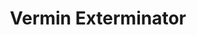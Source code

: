 ---
layout: game
title: Vermin Exterminator
category: Action Game, Simulation Game
iframe: https://itch.io/embed/822005
img: vermin-exterminator.png
lang: fr
ref: vermin-exterminator
contentfile: fr/vermin-exterminator-content.md
carousel:
- vermin-exterminator/screen1.png
- vermin-exterminator/screen2.png
- vermin-exterminator/screen3.png
- vermin-exterminator/screen4.png
- vermin-exterminator/screen5.png
- vermin-exterminator/screen6.png
- vermin-exterminator/screen7.png
- vermin-exterminator/gif1.gif
- vermin-exterminator/gif2.gif
- vermin-exterminator/gif8.gif
- vermin-exterminator/gif9.gif
- vermin-exterminator/gif3.gif
- vermin-exterminator/gif7.gif
- vermin-exterminator/gif11.gif
- vermin-exterminator/gif6.gif
- vermin-exterminator/gif10.gif
- vermin-exterminator/gif4.gif
- vermin-exterminator/gif5.gif
---